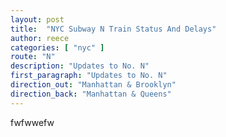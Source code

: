 ```yaml
---
layout: post
title:  "NYC Subway N Train Status And Delays"
author: reece
categories: [ "nyc" ]
route: "N"
description: "Updates to No. N"
first_paragraph: "Updates to No. N"
direction_out: "Manhattan & Brooklyn"
direction_back: "Manhattan & Queens"
---
```


fwfwwefw
